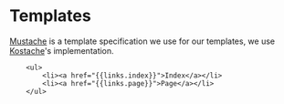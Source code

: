 # Templates

[Mustache](https://github.com/mustache) is a template specification we use for our templates, we use 
 [Kostache](https://github.com/zombor/KOstache)'s implementation.


		<ul>
			<li><a href="{{links.index}}">Index</a></li>
			<li><a href="{{links.page}}">Page</a></li>
		</ul>
